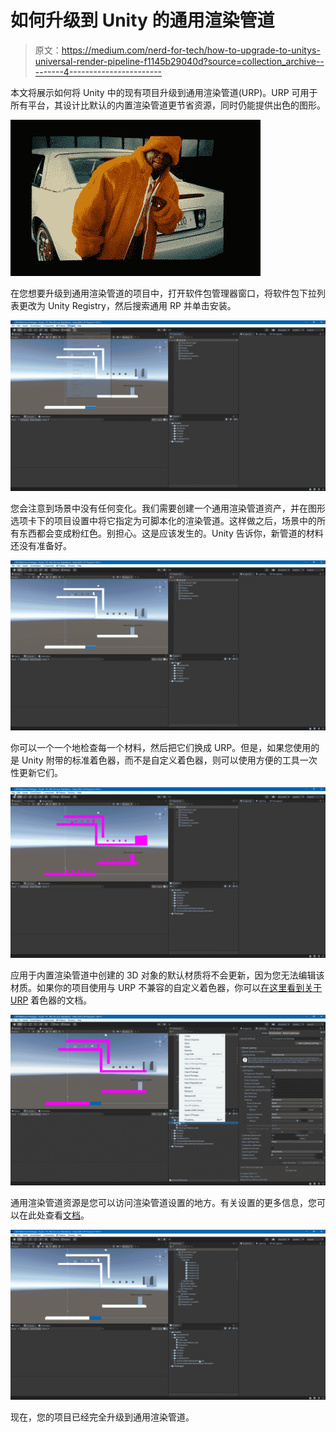 # 如何升级到 Unity 的通用渲染管道

> 原文：<https://medium.com/nerd-for-tech/how-to-upgrade-to-unitys-universal-render-pipeline-f1145b29040d?source=collection_archive---------4----------------------->

本文将展示如何将 Unity 中的现有项目升级到通用渲染管道(URP)。URP 可用于所有平台，其设计比默认的内置渲染管道更节省资源，同时仍能提供出色的图形。

![](img/a9f66c006e90c3431cea84f5f77d0d15.png)

在您想要升级到通用渲染管道的项目中，打开软件包管理器窗口，将软件包下拉列表更改为 Unity Registry，然后搜索通用 RP 并单击安装。

![](img/d654f9f10fbf6609a3ca00249be82625.png)

您会注意到场景中没有任何变化。我们需要创建一个通用渲染管道资产，并在图形选项卡下的项目设置中将它指定为可脚本化的渲染管道。这样做之后，场景中的所有东西都会变成粉红色。别担心。这是应该发生的。Unity 告诉你，新管道的材料还没有准备好。

![](img/3bdc89766d250d67f58954eda14a7037.png)

你可以一个一个地检查每一个材料，然后把它们换成 URP。但是，如果您使用的是 Unity 附带的标准着色器，而不是自定义着色器，则可以使用方便的工具一次性更新它们。

![](img/d30e1446b5e8c87622488997faf0c19b.png)

应用于内置渲染管道中创建的 3D 对象的默认材质将不会更新，因为您无法编辑该材质。如果你的项目使用与 URP 不兼容的自定义着色器，你可以[在这里看到关于 URP](https://docs.unity3d.com/Packages/com.unity.render-pipelines.universal@11.0/manual/upgrading-your-shaders.html) 着色器的文档。

![](img/0a3ab8ecba6620b976b7a16a0da805e4.png)

通用渲染管道资源是您可以访问渲染管道设置的地方。有关设置的更多信息，您可以在此处查看[文档](https://docs.unity3d.com/Packages/com.unity.render-pipelines.universal@11.0/manual/universalrp-asset.html)。

![](img/6ad9285eaa4d22d54b67bc179b197177.png)

现在，您的项目已经完全升级到通用渲染管道。